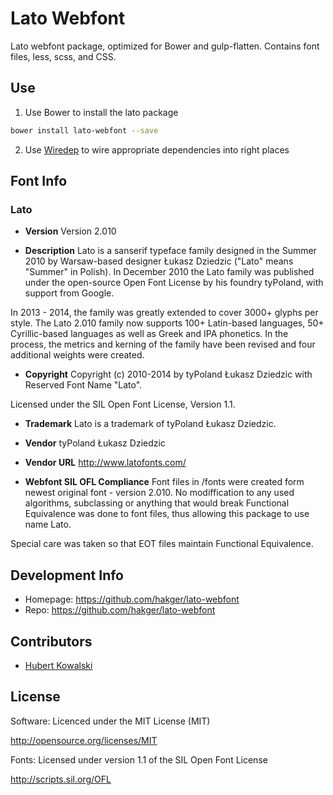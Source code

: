 # Lato Webfont #

Lato webfont package, optimized for Bower and gulp-flatten.
Contains font files, less, scss, and CSS.

## Use ##

1. Use Bower to install the lato package
  ```sh
  bower install lato-webfont --save
  ```

2. Use [Wiredep](https://github.com/taptapship/wiredep) to wire appropriate
dependencies into right places

## Font Info ##

### Lato ###

* **Version**
Version 2.010

* **Description**
Lato is a sanserif typeface family designed in the Summer 2010 by Warsaw-based
designer Łukasz Dziedzic ("Lato" means "Summer" in Polish). In December 2010
the Lato family was published under the open-source Open Font License by
his foundry tyPoland, with support from Google.

In 2013 - 2014, the family was greatly extended to cover 3000+ glyphs per style.
The Lato 2.010 family now supports 100+ Latin-based languages, 50+
Cyrillic-based languages as well as Greek and IPA phonetics.
In the process, the metrics and kerning of the family have been revised and four
 additional weights were created.

* **Copyright**
Copyright (c) 2010-2014 by tyPoland Łukasz Dziedzic
with Reserved Font Name "Lato".

Licensed under the SIL Open Font License, Version 1.1.

* **Trademark**
Lato is a trademark of tyPoland Łukasz Dziedzic.

* **Vendor**
tyPoland Łukasz Dziedzic

* **Vendor URL**
http://www.latofonts.com/

* **Webfont SIL OFL Compliance**
Font files in /fonts were created form newest original font - version 2.010.
No modiffication to any used algorithms, subclassing or anything that would
break Functional Equivalence was done to font files, thus allowing this package
to use name Lato.

Special care was taken so that EOT files maintain Functional Equivalence.


## Development Info ##
* Homepage: https://github.com/hakger/lato-webfont
* Repo: https://github.com/hakger/lato-webfont

## Contributors ##
* [Hubert Kowalski](https://github.com/johnny-bit)

## License ##

Software: Licenced under the MIT License (MIT)

  http://opensource.org/licenses/MIT

Fonts: Licensed under version 1.1 of the SIL Open Font License

  http://scripts.sil.org/OFL

